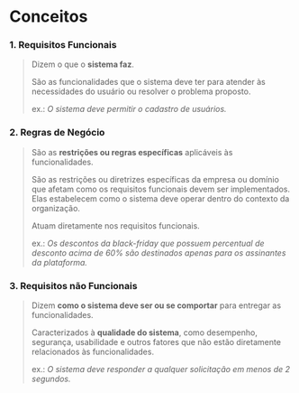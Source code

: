 # Conceitos

### 1. Requisitos Funcionais

> Dizem o que o **sistema faz**.
>
> São as funcionalidades que o sistema deve ter para atender às necessidades do usuário ou resolver o problema proposto.
>
> ex.: _O sistema deve permitir o cadastro de usuários._

### 2. Regras de Negócio

> São as **restrições ou regras específicas** aplicáveis às funcionalidades.
>
> São as restrições ou diretrizes específicas da empresa ou domínio que afetam como os requisitos funcionais devem ser implementados. Elas estabelecem como o sistema deve operar dentro do contexto da organização.
>
> Atuam diretamente nos requisitos funcionais.
>
> ex.: _Os descontos da black-friday que possuem percentual de desconto acima de 60% são destinados apenas para os assinantes da plataforma._

### 3. Requisitos não Funcionais

> Dizem **como o sistema deve ser ou se comportar** para entregar as funcionalidades.
>
> Caracterizados à **qualidade do sistema**, como desempenho, segurança, usabilidade e outros fatores que não estão diretamente relacionados às funcionalidades.
>
> ex.: _O sistema deve responder a qualquer solicitação em menos de 2 segundos._
